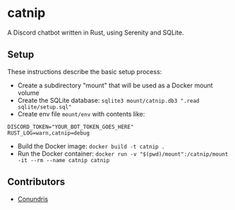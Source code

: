 # catnip

A Discord chatbot written in Rust, using Serenity and SQLite.

## Setup

These instructions describe the basic setup process:

- Create a subdirectory "mount" that will be used as a Docker mount volume
- Create the SQLite database: `sqlite3 mount/catnip.db3 ".read sqlite/setup.sql"`
- Create env file `mount/env` with contents like:
```
DISCORD_TOKEN="YOUR_BOT_TOKEN_GOES_HERE"
RUST_LOG=warn,catnip=debug
```
- Build the Docker image: `docker build -t catnip .`
- Run the Docker container: `docker run -v "$(pwd)/mount":/catnip/mount -it --rm --name catnip catnip`

## Contributors

- [Conundris](https://github.com/Conundris)
